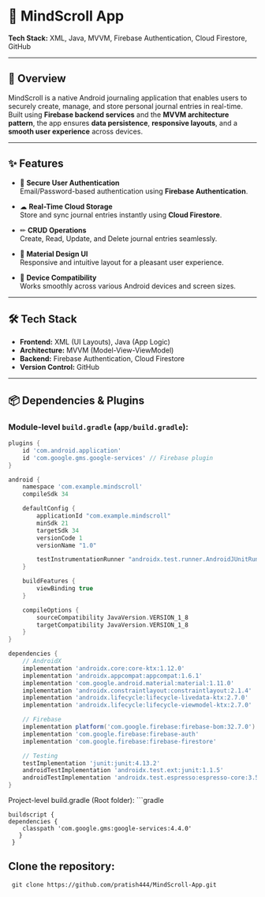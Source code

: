 # 📓 MindScroll App

**Tech Stack:** XML, Java, MVVM, Firebase Authentication, Cloud Firestore, GitHub

---

## 📌 Overview
MindScroll is a native Android journaling application that enables users to securely create, manage, and store personal journal entries in real-time.  
Built using **Firebase backend services** and the **MVVM architecture pattern**, the app ensures **data persistence**, **responsive layouts**, and a **smooth user experience** across devices.

---

## ✨ Features
- 🔐 **Secure User Authentication**  
  Email/Password-based authentication using **Firebase Authentication**.
  
- ☁ **Real-Time Cloud Storage**  
  Store and sync journal entries instantly using **Cloud Firestore**.
  
- ✏ **CRUD Operations**  
  Create, Read, Update, and Delete journal entries seamlessly.
  
- 🎨 **Material Design UI**  
  Responsive and intuitive layout for a pleasant user experience.
  
- 📱 **Device Compatibility**  
  Works smoothly across various Android devices and screen sizes.

---

## 🛠 Tech Stack
- **Frontend:** XML (UI Layouts), Java (App Logic)  
- **Architecture:** MVVM (Model-View-ViewModel)  
- **Backend:** Firebase Authentication, Cloud Firestore  
- **Version Control:** GitHub

---

## 📦 Dependencies & Plugins

### **Module-level `build.gradle` (`app/build.gradle`):**
```gradle
plugins {
    id 'com.android.application'
    id 'com.google.gms.google-services' // Firebase plugin
}

android {
    namespace 'com.example.mindscroll'
    compileSdk 34

    defaultConfig {
        applicationId "com.example.mindscroll"
        minSdk 21
        targetSdk 34
        versionCode 1
        versionName "1.0"

        testInstrumentationRunner "androidx.test.runner.AndroidJUnitRunner"
    }

    buildFeatures {
        viewBinding true
    }

    compileOptions {
        sourceCompatibility JavaVersion.VERSION_1_8
        targetCompatibility JavaVersion.VERSION_1_8
    }
}

dependencies {
    // AndroidX
    implementation 'androidx.core:core-ktx:1.12.0'
    implementation 'androidx.appcompat:appcompat:1.6.1'
    implementation 'com.google.android.material:material:1.11.0'
    implementation 'androidx.constraintlayout:constraintlayout:2.1.4'
    implementation 'androidx.lifecycle:lifecycle-livedata-ktx:2.7.0'
    implementation 'androidx.lifecycle:lifecycle-viewmodel-ktx:2.7.0'

    // Firebase
    implementation platform('com.google.firebase:firebase-bom:32.7.0')
    implementation 'com.google.firebase:firebase-auth'
    implementation 'com.google.firebase:firebase-firestore'

    // Testing
    testImplementation 'junit:junit:4.13.2'
    androidTestImplementation 'androidx.test.ext:junit:1.1.5'
    androidTestImplementation 'androidx.test.espresso:espresso-core:3.5.1'
}
```

Project-level build.gradle (Root folder):
    ```gradle

    buildscript {
    dependencies {
        classpath 'com.google.gms:google-services:4.4.0'
       }
     }

 ## Clone the repository:



     git clone https://github.com/pratish444/MindScroll-App.git



            
